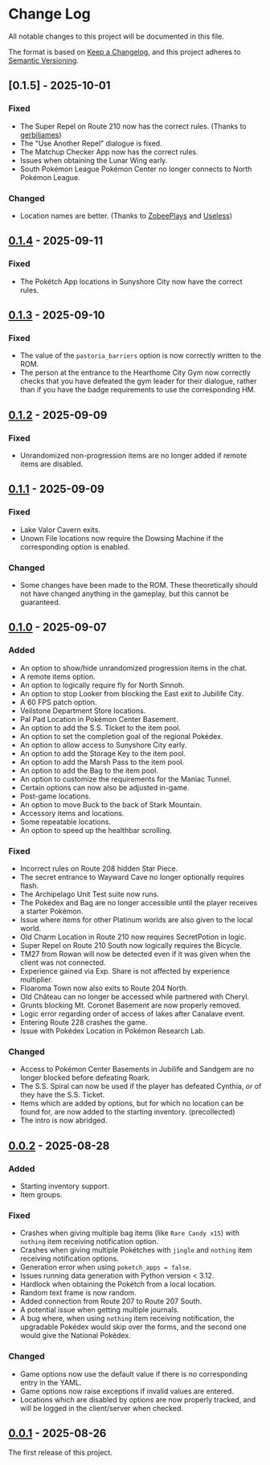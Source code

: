 # Change Log

All notable changes to this project will be documented in this file.

The format is based on [Keep a Changelog](https://keepachangelog.com/en/1.0.0/),
and this project adheres to [Semantic Versioning](https://semver.org/spec/v2.0.0.html).

## [0.1.5] - 2025-10-01
### Fixed
* The Super Repel on Route 210 now has the correct rules. (Thanks to [gerbiljames](https://github.com/gerbiljames))
* The "Use Another Repel" dialogue is fixed.
* The Matchup Checker App now has the correct rules.
* Issues when obtaining the Lunar Wing early.
* South Pokémon League Pokémon Center no longer connects to North Pokémon League.
### Changed
* Location names are better. (Thanks to [ZobeePlays](https://github.com/ZobeePlays) and [Useless](https://github.com/UselessWater3))

## [0.1.4] - 2025-09-11
### Fixed
* The Pokétch App locations in Sunyshore City now have the correct rules.

## [0.1.3] - 2025-09-10
### Fixed
* The value of the `pastoria_barriers` option is now correctly written to the ROM.
* The person at the entrance to the Hearthome City Gym now correctly checks that you have
defeated the gym leader for their dialogue, rather than if you have the badge requirements to use
the corresponding HM.

## [0.1.2] - 2025-09-09
### Fixed
* Unrandomized non-progression items are no longer added if remote items are disabled.

## [0.1.1] - 2025-09-09
### Fixed
* Lake Valor Cavern exits.
* Unown File locations now require the Dowsing Machine if the corresponding option is enabled.
### Changed
* Some changes have been made to the ROM. These theoretically should not have changed anything in the
gameplay, but this cannot be guaranteed.

## [0.1.0] - 2025-09-07
### Added
* An option to show/hide unrandomized progression items in the chat.
* A remote items option.
* An option to logically require fly for North Sinnoh.
* An option to stop Looker from blocking the East exit to Jubilife City.
* A 60 FPS patch option.
* Veilstone Department Store locations.
* Pal Pad Location in Pokémon Center Basement.
* An option to add the S.S. Ticket to the item pool.
* An option to set the completion goal of the regional Pokédex.
* An option to allow access to Sunyshore City early.
* An option to add the Storage Key to the item pool.
* An option to add the Marsh Pass to the item pool.
* An option to add the Bag to the item pool.
* An option to customize the requirements for the Maniac Tunnel.
* Certain options can now also be adjusted in-game.
* Post-game locations.
* An option to move Buck to the back of Stark Mountain.
* Accessory items and locations.
* Some repeatable locations.
* An option to speed up the healthbar scrolling.
### Fixed
* Incorrect rules on Route 208 hidden Star Piece.
* The secret entrance to Wayward Cave no longer optionally requires flash.
* The Archipelago Unit Test suite now runs.
* The Pokédex and Bag are no longer accessible until the player receives a starter Pokémon.
* Issue where items for other Platinum worlds are also given to the local world.
* Old Charm Location in Route 210 now requires SecretPotion in logic.
* Super Repel on Route 210 South now logically requires the Bicycle.
* TM27 from Rowan will now be detected even if it was given when the client was not connected.
* Experience gained via Exp. Share is not affected by experience multiplier.
* Floaroma Town now also exits to Route 204 North.
* Old Château can no longer be accessed while partnered with Cheryl.
* Grunts blocking Mt. Coronet Basement are now properly removed.
* Logic error regarding order of access of lakes after Canalave event.
* Entering Route 228 crashes the game.
* Issue with Pokédex Location in Pokémon Research Lab.
### Changed
* Access to Pokémon Center Basements in Jubilife and Sandgem are no longer blocked before defeating Roark.
* The S.S. Spiral can now be used if the player has defeated Cynthia, *or* of they have the S.S. Ticket.
* Items which are added by options, but for which no location can be found for, are now added to the starting inventory. (precollected)
* The intro is now abridged.

## [0.0.2] - 2025-08-28
### Added
* Starting inventory support.
* Item groups.
### Fixed
* Crashes when giving multiple bag items (like `Rare Candy x15`) with `nothing` item receiving notification option.
* Crashes when giving multiple Pokétches with `jingle` and `nothing` item receiving notification options.
* Generation error when using `poketch_apps = false`.
* Issues running data generation with Python version < 3.12.
* Hardlock when obtaining the Pokétch from a local location.
* Random text frame is now random.
* Added connection from Route 207 to Route 207 South.
* A potential issue when getting multiple journals.
* A bug where, when using `nothing` item receiving notification, the upgradable Pokédex would
skip over the forms, and the second one would give the National Pokédex.
### Changed
* Game options now use the default value if there is no corresponding entry in the YAML.
* Game options now raise exceptions if invalid values are entered.
* Locations which are disabled by options are now properly tracked, and will be logged in the client/server when checked.

## [0.0.1] - 2025-08-26
The first release of this project.

[0.1.4]: https://github.com/ljtpetersen/platinum_archipelago/compare/v0.1.5...v0.1.4
[0.1.4]: https://github.com/ljtpetersen/platinum_archipelago/compare/v0.1.4...v0.1.3
[0.1.3]: https://github.com/ljtpetersen/platinum_archipelago/compare/v0.1.3...v0.1.2
[0.1.2]: https://github.com/ljtpetersen/platinum_archipelago/compare/v0.1.2...v0.1.1
[0.1.1]: https://github.com/ljtpetersen/platinum_archipelago/compare/v0.1.1...v0.1.0
[0.1.0]: https://github.com/ljtpetersen/platinum_archipelago/compare/v0.1.0...v0.0.2
[0.0.2]: https://github.com/ljtpetersen/platinum_archipelago/compare/v0.0.2...v0.0.1
[0.0.1]: https://github.com/ljtpetersen/platinum_archipelago/releases/tag/v0.0.1
